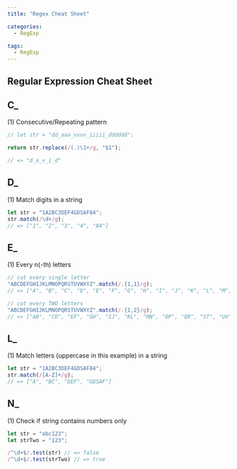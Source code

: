 ```yaml
---
title: "Regex Cheat Sheet"

categories:
  - RegExp

tags:
  - RegExp
---
```


## Regular Expression Cheat Sheet

## **C\_**

(1) Consecutive/Repeating pattern

```js
// let str = "dd_aaa_vvvv_iiiii_dddddd";

return str.replace(/(.)\1+/g, "$1");

// => "d_a_v_i_d"
```

## **D\_**

(1) Match digits in a string

```js
let str = "1A2BC3DEF4GDSAF84";
str.match(/\d+/g);
// => ["1", "2", "3", "4", "84"]
```

## **E\_**

(1) Every n(-th) letters

```js
// cut every single letter
"ABCDEFGHIJKLMNOPQRSTUVWXYZ".match(/.{1,1}/g);
// => ["A", "B", "C", "D", "E", "F", "G", "H", "I", "J", "K", "L", "M", "N", "O", "P", "Q", "R", "S", "T", "U", "V", "W", "X", "Y", "Z"]

// cut every TWO letters
"ABCDEFGHIJKLMNOPQRSTUVWXYZ".match(/.{1,2}/g);
// => ["AB", "CD", "EF", "GH", "IJ", "KL", "MN", "OP", "QR", "ST", "UV", "WX", "YZ"]
```

## **L\_**

(1) Match letters (uppercase in this example) in a string

```js
let str = "1A2BC3DEF4GDSAF84";
str.match(/[A-Z]+/g);
// => ["A", "BC", "DEF", "GDSAF"]
```

## **N\_**

(1) Check if string contains numbers only

```js
let str = "abc123";
let strTwo = "123";

/^\d+$/.test(str) // => false
/^\d+$/.test(strTwo) // => true
```

